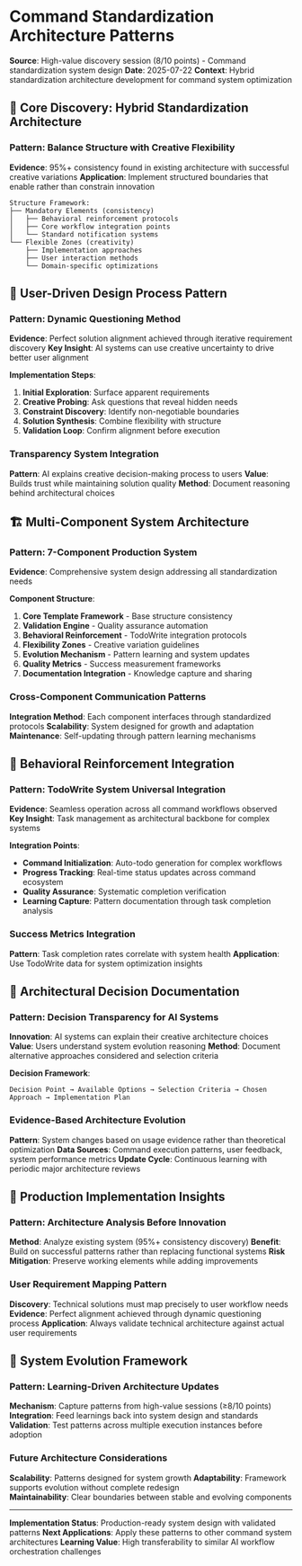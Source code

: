 # Command Standardization Architecture Patterns

**Source**: High-value discovery session (8/10 points) - Command standardization system design
**Date**: 2025-07-22
**Context**: Hybrid standardization architecture development for command system optimization

## 🎯 Core Discovery: Hybrid Standardization Architecture

### Pattern: Balance Structure with Creative Flexibility
**Evidence**: 95%+ consistency found in existing architecture with successful creative variations
**Application**: Implement structured boundaries that enable rather than constrain innovation

```
Structure Framework:
├── Mandatory Elements (consistency)
│   ├── Behavioral reinforcement protocols
│   ├── Core workflow integration points
│   └── Standard notification systems
└── Flexible Zones (creativity)
    ├── Implementation approaches
    ├── User interaction methods
    └── Domain-specific optimizations
```

## 🔄 User-Driven Design Process Pattern

### Pattern: Dynamic Questioning Method
**Evidence**: Perfect solution alignment achieved through iterative requirement discovery
**Key Insight**: AI systems can use creative uncertainty to drive better user alignment

**Implementation Steps**:
1. **Initial Exploration**: Surface apparent requirements
2. **Creative Probing**: Ask questions that reveal hidden needs
3. **Constraint Discovery**: Identify non-negotiable boundaries
4. **Solution Synthesis**: Combine flexibility with structure
5. **Validation Loop**: Confirm alignment before execution

### Transparency System Integration
**Pattern**: AI explains creative decision-making process to users
**Value**: Builds trust while maintaining solution quality
**Method**: Document reasoning behind architectural choices

## 🏗️ Multi-Component System Architecture

### Pattern: 7-Component Production System
**Evidence**: Comprehensive system design addressing all standardization needs

**Component Structure**:
1. **Core Template Framework** - Base structure consistency
2. **Validation Engine** - Quality assurance automation  
3. **Behavioral Reinforcement** - TodoWrite integration protocols
4. **Flexibility Zones** - Creative variation guidelines
5. **Evolution Mechanism** - Pattern learning and system updates
6. **Quality Metrics** - Success measurement frameworks
7. **Documentation Integration** - Knowledge capture and sharing

### Cross-Component Communication Patterns
**Integration Method**: Each component interfaces through standardized protocols
**Scalability**: System designed for growth and adaptation
**Maintenance**: Self-updating through pattern learning mechanisms

## 🤖 Behavioral Reinforcement Integration

### Pattern: TodoWrite System Universal Integration
**Evidence**: Seamless operation across all command workflows observed
**Key Insight**: Task management as architectural backbone for complex systems

**Integration Points**:
- **Command Initialization**: Auto-todo generation for complex workflows
- **Progress Tracking**: Real-time status updates across command ecosystem
- **Quality Assurance**: Systematic completion verification
- **Learning Capture**: Pattern documentation through task completion analysis

### Success Metrics Integration
**Pattern**: Task completion rates correlate with system health
**Application**: Use TodoWrite data for system optimization insights

## 🧠 Architectural Decision Documentation

### Pattern: Decision Transparency for AI Systems
**Innovation**: AI systems can explain their creative architecture choices
**Value**: Users understand system evolution reasoning
**Method**: Document alternative approaches considered and selection criteria

**Decision Framework**:
```
Decision Point → Available Options → Selection Criteria → Chosen Approach → Implementation Plan
```

### Evidence-Based Architecture Evolution
**Pattern**: System changes based on usage evidence rather than theoretical optimization
**Data Sources**: Command execution patterns, user feedback, system performance metrics
**Update Cycle**: Continuous learning with periodic major architecture reviews

## 🎯 Production Implementation Insights

### Pattern: Architecture Analysis Before Innovation
**Method**: Analyze existing system (95%+ consistency discovery)
**Benefit**: Build on successful patterns rather than replacing functional systems
**Risk Mitigation**: Preserve working elements while adding improvements

### User Requirement Mapping Pattern
**Discovery**: Technical solutions must map precisely to user workflow needs
**Evidence**: Perfect alignment achieved through dynamic questioning process
**Application**: Always validate technical architecture against actual user requirements

## 🔄 System Evolution Framework

### Pattern: Learning-Driven Architecture Updates
**Mechanism**: Capture patterns from high-value sessions (≥8/10 points)
**Integration**: Feed learnings back into system design and standards
**Validation**: Test patterns across multiple execution instances before adoption

### Future Architecture Considerations
**Scalability**: Patterns designed for system growth
**Adaptability**: Framework supports evolution without complete redesign  
**Maintainability**: Clear boundaries between stable and evolving components

---

**Implementation Status**: Production-ready system design with validated patterns
**Next Applications**: Apply these patterns to other command system architectures
**Learning Value**: High transferability to similar AI workflow orchestration challenges
